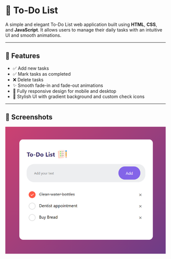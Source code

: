 # 📝 To-Do List

A simple and elegant To-Do List web application built using **HTML**, **CSS**, and **JavaScript**. It allows users to manage their daily tasks with an intuitive UI and smooth animations.

---

## 🌟 Features

- ✅ Add new tasks
- ✅ Mark tasks as completed
- ❌ Delete tasks
- ✨ Smooth fade-in and fade-out animations
- 📱 Fully responsive design for mobile and desktop
- 🎨 Stylish UI with gradient background and custom check icons

---

## 📸 Screenshots

<img src=assets/screenshot.png alt=To-Do List Screenshot align=left height=400px>


